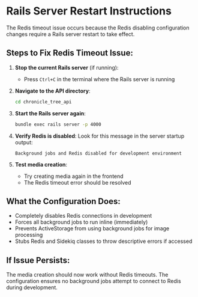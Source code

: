 # Rails Server Restart Instructions

The Redis timeout issue occurs because the Redis disabling configuration changes require a Rails server restart to take effect.

## Steps to Fix Redis Timeout Issue:

1. **Stop the current Rails server** (if running):
   - Press `Ctrl+C` in the terminal where the Rails server is running

2. **Navigate to the API directory**:
   ```bash
   cd chronicle_tree_api
   ```

3. **Start the Rails server again**:
   ```bash
   bundle exec rails server -p 4000
   ```

4. **Verify Redis is disabled**:
   Look for this message in the server startup output:
   ```
   Background jobs and Redis disabled for development environment
   ```

5. **Test media creation**:
   - Try creating media again in the frontend
   - The Redis timeout error should be resolved

## What the Configuration Does:

- Completely disables Redis connections in development
- Forces all background jobs to run inline (immediately)
- Prevents ActiveStorage from using background jobs for image processing
- Stubs Redis and Sidekiq classes to throw descriptive errors if accessed

## If Issue Persists:

The media creation should now work without Redis timeouts. The configuration ensures no background jobs attempt to connect to Redis during development.